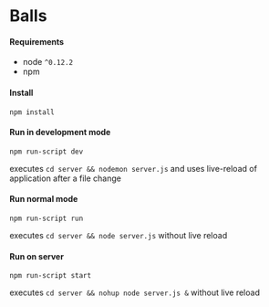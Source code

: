 # Balls

#### Requirements

 - node ```^0.12.2```
 - npm

#### Install

 ```npm install```

#### Run in development mode

```npm run-script dev```

executes ```cd server && nodemon server.js``` and uses live-reload of application after a file change

#### Run normal mode

```npm run-script run```

executes ```cd server && node server.js``` without live reload

#### Run on server

```npm run-script start```

executes ```cd server && nohup node server.js &``` without live reload
